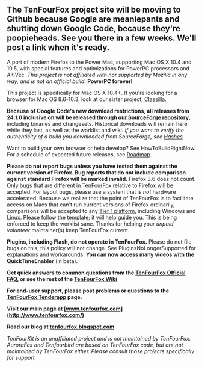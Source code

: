 ## The TenFourFox project site will be moving to Github because Google are meaniepants and shutting down Google Code, because they're poopieheads. See you there in a few weeks. We'll post a link when it's ready. ##

A port of modern Firefox to the Power Mac, supporting Mac OS X 10.4 and 10.5, with special features and optimizations for PowerPC processors and AltiVec. _This project is not affiliated with nor supported by Mozilla in any way, and is not an official build._ **PowerPC forever!**

This project is specifically for Mac OS X 10.4+. If you're looking for a browser for Mac OS 8.6-10.3, look at our sister project, [Classilla](http://www.classilla.org/).

**Because of Google Code's new download restrictions, all releases from 24.1.0 inclusive on will be released through [our SourceForge repository](https://sourceforge.net/projects/tenfourfox/files/),** including binaries and changesets. Historical downloads will remain here while they last, as well as the worklist and wiki. _If you want to verify the authenticity of a build you downloaded from SourceForge, see [Hashes](Hashes.md)._

Want to build your own browser or help develop? See HowToBuildRightNow. For a schedule of expected future releases, see [Roadmap](Roadmap.md).

**Please do not report bugs unless you have tested them against the current version of Firefox. Bug reports that do not include comparison against standard Firefox will be marked invalid.** Firefox 3.6 does not count. Only bugs that are different in TenFourFox relative to Firefox will be accepted. For layout bugs, please use a system that is _not_ hardware accelerated. Because we realize that the point of TenFourFox is to facilitate access on Macs that can't run current versions of Firefox ordinarily, comparisons will be accepted to any [Tier 1 platform](https://developer.mozilla.org/en/Supported_build_configurations), including Windows and Linux. Please follow the template; it will help guide you. This is being enforced to keep the worklist sane. Thanks for helping your _unpaid volunteer_ maintainer(s) keep TenFourFox current.

**Plugins, including Flash, do not operate in TenFourFox.** Please do not file bugs on this; this policy will not change. See PluginsNoLongerSupported for explanations and workarounds. **You can now access many videos with the QuickTimeEnabler** (in beta).

**Get quick answers to common questions from the [TenFourFox Official FAQ](AAATheFAQ.md), or see the rest of the [TenFourFox Wiki](http://code.google.com/p/tenfourfox/w/list)**

**For end-user support, please post problems or questions to the [TenFourFox Tenderapp](http://tenfourfox.tenderapp.com/) page.**

**Visit our main page at [www.tenfourfox.com](http://www.tenfourfox.com/)**

**Read our blog at [tenfourfox.blogspot.com](http://tenfourfox.blogspot.com/)**

_TenFourKit is an unaffiliated project and is not maintained by TenFourFox. AuroraFox and Tenfourbird are based on TenFourFox code, but are not maintained by TenFourFox either. Please consult those projects specifically for support._